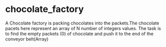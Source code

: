 # chocolate_factory
A Chocolate factory is packing chocolates into the packets.The chocolate pacets here represent an array of N number of integers values. The task is to find the empty packets (0) of chocolate and push it to the end of the conveyor belt(Array)
